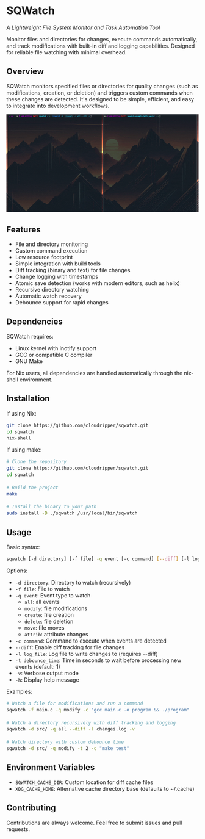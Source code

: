 # SQWatch

*A Lightweight File System Monitor and Task Automation Tool*

Monitor files and directories for changes, execute commands automatically, and track modifications with built-in diff and logging capabilities. Designed for reliable file watching with minimal overhead.

## Overview

SQWatch monitors specified files or directories for quality changes (such as modifications, creation, or deletion) and triggers custom commands when these changes are detected. It's designed to be simple, efficient, and easy to integrate into development workflows.

![sqwatch](./example/sqwatch.gif)

## Features

- File and directory monitoring
- Custom command execution
- Low resource footprint
- Simple integration with build tools
- Diff tracking (binary and text) for file changes
- Change logging with timestamps
- Atomic save detection (works with modern editors, such as helix)
- Recursive directory watching
- Automatic watch recovery
- Debounce support for rapid changes

## Dependencies

SQWatch requires:
- Linux kernel with inotify support
- GCC or compatible C compiler
- GNU Make

For Nix users, all dependencies are handled automatically through the nix-shell environment.

## Installation

If using Nix:

```bash
git clone https://github.com/cloudripper/sqwatch.git
cd sqwatch
nix-shell
```

If using make:

```bash
# Clone the repository
git clone https://github.com/cloudripper/sqwatch.git
cd sqwatch

# Build the project
make

# Install the binary to your path
sudo install -D ./sqwatch /usr/local/bin/sqwatch
```

## Usage

Basic syntax:
```bash
sqwatch [-d directory] [-f file] -q event [-c command] [--diff] [-l log_file] [-t debounce_time] [-v]
```

Options:
- `-d directory`: Directory to watch (recursively)
- `-f file`: File to watch
- `-q event`: Event type to watch
  - `all`: all events
  - `modify`: file modifications
  - `create`: file creation
  - `delete`: file deletion
  - `move`: file moves
  - `attrib`: attribute changes
- `-c command`: Command to execute when events are detected
- `--diff`: Enable diff tracking for file changes
- `-l log_file`: Log file to write changes to (requires --diff)
- `-t debounce_time`: Time in seconds to wait before processing new events (default: 1)
- `-v`: Verbose output mode
- `-h`: Display help message

Examples:
```bash
# Watch a file for modifications and run a command
sqwatch -f main.c -q modify -c "gcc main.c -o program && ./program"

# Watch a directory recursively with diff tracking and logging
sqwatch -d src/ -q all --diff -l changes.log -v

# Watch directory with custom debounce time
sqwatch -d src/ -q modify -t 2 -c "make test"
```

## Environment Variables

- `SQWATCH_CACHE_DIR`: Custom location for diff cache files
- `XDG_CACHE_HOME`: Alternative cache directory base (defaults to ~/.cache)

## Contributing

Contributions are always welcome. Feel free to submit issues and pull requests.

